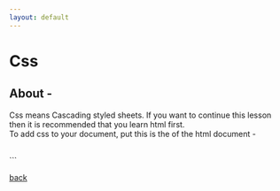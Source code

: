 ```yaml
---
layout: default
---
```


# Css

## [](#header-1)About -
Css means Cascading styled sheets. If you want to continue this lesson then it is recommended that you learn html first.
<br />
To add css to your document, put this is the <head></head> of the html document -

<br />
```


[back](./)
